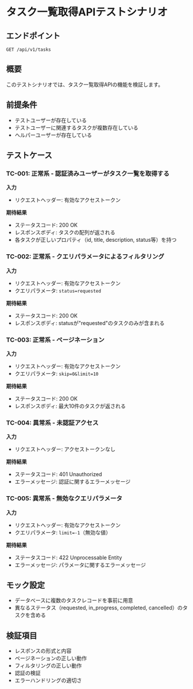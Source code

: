 # タスク一覧取得APIテストシナリオ

## エンドポイント
`GET /api/v1/tasks`

## 概要
このテストシナリオでは、タスク一覧取得APIの機能を検証します。

## 前提条件
- テストユーザーが存在している
- テストユーザーに関連するタスクが複数存在している
- ヘルパーユーザーが存在している

## テストケース

### TC-001: 正常系 - 認証済みユーザーがタスク一覧を取得する
**入力**
- リクエストヘッダー: 有効なアクセストークン

**期待結果**
- ステータスコード: 200 OK
- レスポンスボディ: タスクの配列が返される
- 各タスクが正しいプロパティ（id, title, description, status等）を持つ

### TC-002: 正常系 - クエリパラメータによるフィルタリング
**入力**
- リクエストヘッダー: 有効なアクセストークン
- クエリパラメータ: `status=requested`

**期待結果**
- ステータスコード: 200 OK
- レスポンスボディ: statusが"requested"のタスクのみが含まれる

### TC-003: 正常系 - ページネーション
**入力**
- リクエストヘッダー: 有効なアクセストークン
- クエリパラメータ: `skip=0&limit=10`

**期待結果**
- ステータスコード: 200 OK
- レスポンスボディ: 最大10件のタスクが返される

### TC-004: 異常系 - 未認証アクセス
**入力**
- リクエストヘッダー: アクセストークンなし

**期待結果**
- ステータスコード: 401 Unauthorized
- エラーメッセージ: 認証に関するエラーメッセージ

### TC-005: 異常系 - 無効なクエリパラメータ
**入力**
- リクエストヘッダー: 有効なアクセストークン
- クエリパラメータ: `limit=-1`（無効な値）

**期待結果**
- ステータスコード: 422 Unprocessable Entity
- エラーメッセージ: パラメータに関するエラーメッセージ

## モック設定
- データベースに複数のタスクレコードを事前に用意
- 異なるステータス（requested, in_progress, completed, cancelled）のタスクを含める

## 検証項目
- レスポンスの形式と内容
- ページネーションの正しい動作
- フィルタリングの正しい動作
- 認証の検証
- エラーハンドリングの適切さ
